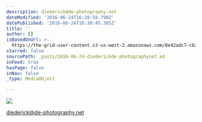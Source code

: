 ```yaml
---
description: diederick@de-photography.net
dateModified: '2016-06-24T16:28:58.790Z'
datePublished: '2016-06-24T16:30:45.385Z'
title: ''
author: []
isBasedOnUrl: >-
  https://the-grid-user-content.s3-us-west-2.amazonaws.com/8e42adc7-cb24-4f69-95fb-147fa70363df.jpg
starred: false
sourcePath: _posts/2016-06-24-diederickde-photographynet.md
inFeed: true
hasPage: false
inNav: false
_type: MediaObject

---
```

![](https://the-grid-user-content.s3-us-west-2.amazonaws.com/8e42adc7-cb24-4f69-95fb-147fa70363df.jpg)

diederick@de-photography.net